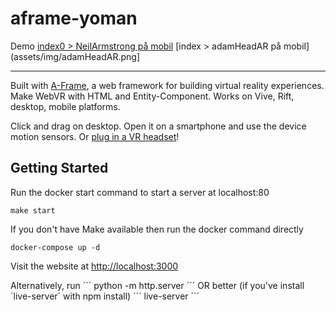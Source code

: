 # aframe-yoman

Demo
[index0 > NeilArmstrong på mobil](assets/img/demoAR_NeilArmstrong_2.png)
[index > adamHeadAR på mobil](assets/img/adamHeadAR.png]
***


Built with [A-Frame](https://aframe.io), a web framework for building virtual reality experiences. Make WebVR with HTML and Entity-Component. Works on Vive, Rift, desktop, mobile platforms.

Click and drag on desktop. Open it on a smartphone and use the device motion sensors. Or [plug in a VR headset](https://webvr.rocks)!

## Getting Started

Run the docker start command to start a server at localhost:80
```
make start
```

If you don't have Make available then run the docker command directly
```
docker-compose up -d
```

Visit the website at [http://localhost:3000](http://localhost:3000)

Alternatively, run
´´´
python -m http.server
´´´
OR better (if you've install ´live-server´ with npm install)
´´´
live-server
´´´

